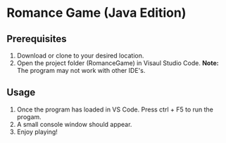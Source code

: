 # Romance Game (Java Edition)

## Prerequisites
1. Download or clone to your desired location.
2. Open the project folder (RomanceGame) in Visaul Studio Code. <b> Note: </b> The program may not work with other IDE's.

## Usage
1. Once the program has loaded in VS Code. Press ctrl + F5 to run the progam.
2. A small console window should appear.
3. Enjoy playing!